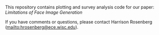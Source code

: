This repository contains plotting and survey analysis code for our paper: _Limitations of Face Image Generation_

If you have comments or questions, please contact Harrison Rosenberg ([mailto:hrosenberg@ece.wisc.edu](mailto:hrosenberg@ece.wisc.edu)).

